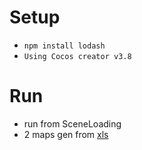 # Setup
- `npm install lodash`
- `Using Cocos creator v3.8`
# Run
- run from SceneLoading
- 2 maps gen from [xls](assets/map/xls/)